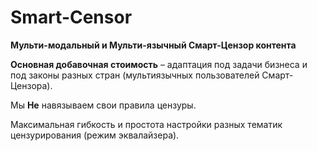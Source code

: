 # Smart-Censor
**Мульти-модальный и Мульти-язычный Смарт-Цензор контента**

**Основная добавочная стоимость** – адаптация под задачи бизнеса и под законы разных стран (мультиязычных пользователей Смарт-Цензора). 

Мы **Не** навязываем свои правила цензуры. 

Максимальная гибкость и простота настройки разных тематик цензурирования (режим эквалайзера).
